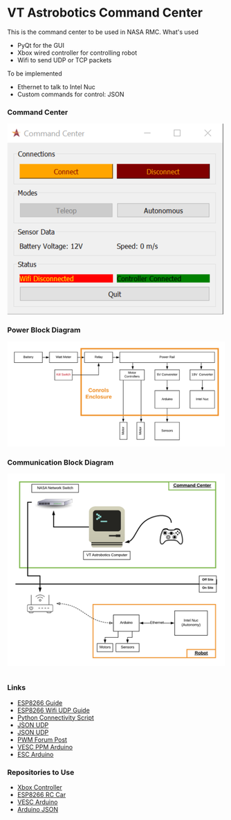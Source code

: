 # VT Astrobotics Command Center

This is the command center to be used in NASA RMC.
What's used
  - PyQt for the GUI
  - Xbox wired controller for controlling robot
  - Wifi to send UDP or TCP packets

To be implemented
  - Ethernet to talk to Intel Nuc
  - Custom commands for control: JSON

### Command Center

![Command Center](command_center.png)

### Power Block Diagram
![Power Block Diagram](PowerBlockDiagram.png)

### Communication Block Diagram
![Communication Block Diagram](CommunicationBlockDiagram.png)
```cpp

```

### Links
  - [ESP8266 Guide](https://learn.adafruit.com/adafruit-feather-huzzah-esp8266/using-arduino-ide)
  - [ESP8266 Wifi UDP Guide](https://arduino-esp8266.readthedocs.io/en/latest/esp8266wifi/udp-examples.html
)
  - [Python Connectivity Script](http://johnallen.us/?p=236)
  - [JSON UDP](https://arduinojson.org/v5/example/udp-beacon/)
  - [JSON UDP](https://randomnerdtutorials.com/decoding-and-encoding-json-with-arduino-or-esp8266/)
  - [PWM Forum Post](https://arduino.stackexchange.com/questions/421/generating-pwm-signal-1-2-ms-333-hz
)
  - [VESC PPM Arduino](https://www.electric-skateboard.builders/t/rc-servo-ppm-controller-with-arduino/28581)
  - [ESC Arduino](https://forum.arduino.cc/index.php?topic=270309.0)

### Repositories to Use
  - [Xbox Controller](https://github.com/FRC4564/Xbox)
  - [ESP8266 RC Car](https://github.com/indrekots/esp8266-rc-car-controller)
  - [VESC Arduino](https://github.com/shusain/eskatecontroller/)
  - [Arduino JSON](https://github.com/bblanchon/ArduinoJson/)

